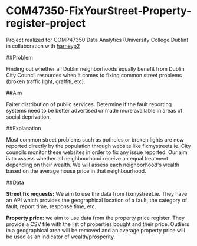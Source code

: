 # COM47350-FixYourStreet-Property-register-project
Project realized for COMP47350 Data Analytics (University College Dublin) in collaboration with [harneyp2](https://github.com/harneyp2)

##Problem

Finding out whether all Dublin neighborhoods equally benefit from Dublin City Council resources when it comes to fixing common street problems (broken traffic light, graffiti, etc).

##Aim

Fairer distribution of public services. Determine if the fault reporting systems need to be better advertised or made more available in areas of social deprivation.

##Explanation

Most common street problems such as potholes or broken lights are now reported directly by the population through website like fixmystreets.ie. City councils monitor these websites in order to fix any issue reported. Our aim is to assess whether all neighbourhood receive an equal treatment depending on their wealth. We will assess each neighborhood's wealth based on the average house price in that neighbourhood.

##Data

**Street fix requests:** We aim to use the data from fixmystreet.ie. They have an API which provides the geographical location of a fault, the category of fault, report time, response time, etc.

**Property price:** we aim to use data from the property price register. They provide a CSV file with the list of properties bought and their price. Outliers in a geographical area will be removed and an average property price will be used as an indicator of wealth/prosperity.
